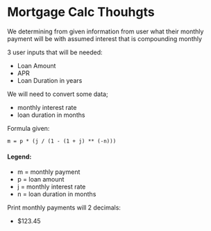 # Mortgage Calc Thouhgts

We determining from given information from user what their monthly payment will be with assumed interest that is compounding monthly

3 user inputs that will be needed:
- Loan Amount
- APR
- Loan Duration in years

We will need to convert some data;
- monthly interest rate
- loan duration in months

Formula given:
```
m = p * (j / (1 - (1 + j) ** (-n)))
```

#### Legend:
- m = monthly payment
- p = loan amount
- j = monthly interest rate
- n = loan duration in months

Print monthly payments will 2 decimals: 
- $123.45


